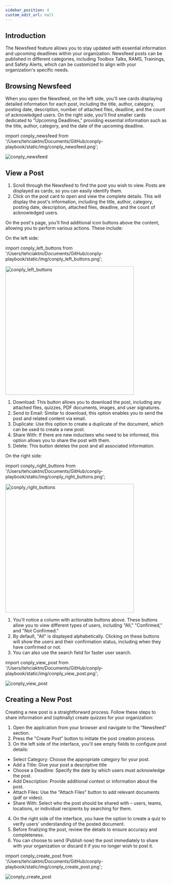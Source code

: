 ```yaml
---
sidebar_position: 4
custom_edit_url: null
---
```




<h2>Introduction</h2>
<p>The Newsfeed feature allows you to stay updated with essential information and upcoming deadlines within your organization. Newsfeed posts can be published in different categories, including Toolbox Talks, RAMS, Trainings, and Safety Alerts, which can be customized to align with your organization's specific needs.</p>




<h2>Browsing Newsfeed</h2>
<p>When you open the Newsfeed, on the left side, you'll see cards displaying detailed information for each post, including the title, author, category, posting date, description, number of attached files, deadline, and the count of acknowledged users. On the right side, you'll find smaller cards dedicated to "Upcoming Deadlines," providing essential information such as the title, author, category, and the date of the upcoming deadline.</p>

import conply_newsfeed from '/Users/tehciaktm/Documents/GitHub/conply-playbook/static/img/conply_newsfeed.png';

<img src={conply_newsfeed} alt="conply_newsfeed" />




<h2>View a Post</h2>

1. Scroll through the Newsfeed to find the post you wish to view. Posts are displayed as cards, so you can easily identify them.
2. Click on the post card to open and view the complete details. This will display the post's information, including the title, author, category, posting date, description, attached files, deadline, and the count of acknowledged users.

On the post's page, you'll find additional icon buttons above the content, allowing you to perform various actions. These include:





On the left side:

import conply_left_buttons from '/Users/tehciaktm/Documents/GitHub/conply-playbook/static/img/conply_left_buttons.png';

<img src={conply_left_buttons} alt="conply_left_buttons" width="400" />

1. Download: This button allows you to download the post, including any attached files, quizzes, PDF documents, images, and user signatures.
2. Send to Email: Similar to download, this option enables you to send the post and related content via email.
3. Duplicate: Use this option to create a duplicate of the document, which can be used to create a new post.
4. Share With: If there are new inductees who need to be informed, this option allows you to share the post with them.
5. Delete: This button deletes the post and all associated information.




On the right side:

import conply_right_buttons from '/Users/tehciaktm/Documents/GitHub/conply-playbook/static/img/conply_right_buttons.png';

<img src={conply_right_buttons} alt="conply_right_buttons" width="400" />

1. You'll notice a column with actionable buttons above. These buttons allow you to view different types of users, including "All," "Confirmed," and "Not Confirmed."
2. By default, "All" is displayed alphabetically. Clicking on these buttons will show the users and their confirmation status, including when they have confirmed or not.
3. You can also use the search field for faster user search.

import conply_view_post from '/Users/tehciaktm/Documents/GitHub/conply-playbook/static/img/conply_view_post.png';

<img src={conply_view_post} alt="conply_view_post" />




<h2>Creating a New Post</h2>

Creating a new post is a straightforward process. Follow these steps to share information and (optinally) create quizzes for your organization:


1. Open the application from your browser and navigate to the "Newsfeed" section.
2. Press the "Create Post" button to initiate the post creation process.
3. On the left side of the interface, you'll see empty fields to configure post details:
* Select Category: Choose the appropriate category for your post.
* Add a Title: Give your post a descriptive title
* Choose a Deadline: Specify the date by which users must acknowledge the post.
* Add Description: Provide additional context or information about the post.
* Attach Files: Use the "Attach Files" button to add relevant documents (pdf or video).
* Share With: Select who the post should be shared with – users, teams, locations, or individual recipients by searching for them.
4. On the right side of the interface, you have the option to create a quiz to verify users' understanding of the posted document.
5. Before finalizing the post, review the details to ensure accuracy and completeness.
6. You can choose to send (Publish now) the post immediately to share with your organization or discard it if you no longer wish to post it.

import conply_create_post from '/Users/tehciaktm/Documents/GitHub/conply-playbook/static/img/conply_create_post.png';

<img src={conply_create_post} alt="conply_create_post" />
